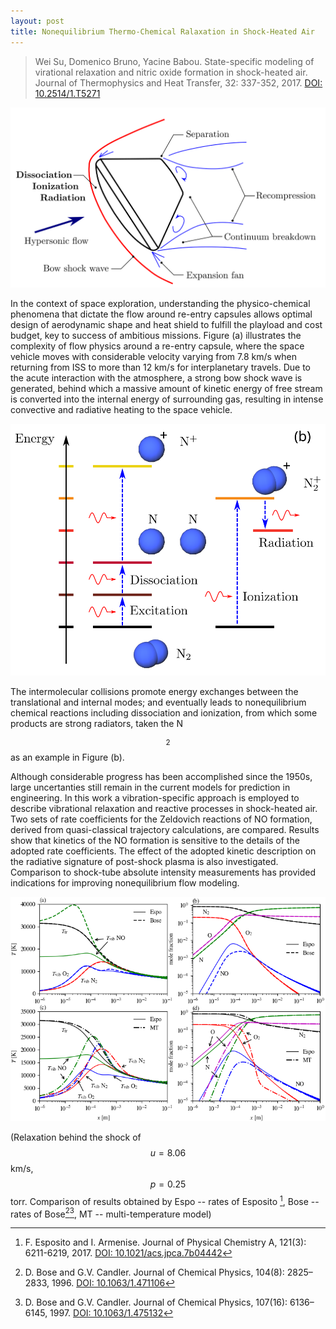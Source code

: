 ```yaml
---
layout: post
title: Nonequilibrium Thermo-Chemical Ralaxation in Shock-Heated Air
---
```

> Wei Su, Domenico Bruno, Yacine Babou. State-specific modeling of virational relaxation and nitric oxide formation in shock-heated air. Journal of Thermophysics and Heat Transfer, 32: 337-352, 2017. [DOI: 10.2514/1.T5271](https://doi.org/10.2514/1.T5271)

![reentry](/public/img/reentry.svg)

  In the context of space exploration, understanding the physico-chemical phenomena that dictate the flow around re-entry capsules allows optimal design of aerodynamic shape and heat shield to fulfill the playload and cost budget, key to success of ambitious missions. Figure (a) illustrates the complexity of flow physics around a re-entry capsule, where the space vehicle moves with considerable velocity varying from 7.8 km/s when returning from ISS to more than 12 km/s for interplanetary travels. Due to the acute interaction with the atmosphere, a strong bow shock wave is generated, behind which a massive amount of kinetic energy of free stream is converted into the internal energy of surrounding gas, resulting in intense convective and radiative heating to the space vehicle.

![N2](/public/img/N2DIR.svg)

The intermolecular collisions promote energy exchanges between the translational and internal modes; and eventually leads to nonequilibrium chemical reactions including dissociation and ionization, from which some products are strong radiators, taken the N$$_2$$ as an example in Figure (b).

Although considerable progress has been accomplished since the 1950s, large uncertanties still remain in the current models for prediction in engineering. In this work a vibration-specific approach is employed to describe vibrational relaxation and reactive processes in shock-heated air. Two sets of rate coefficients for the Zeldovich reactions of NO formation, derived from quasi-classical trajectory calculations, are compared. Results show that kinetics of the NO formation is sensitive to the details of the adopted rate coefficients. The effect of the adopted kinetic description on the radiative signature of post-shock plasma is also investigated. Comparison to shock-tube absolute intensity measurements has provided indications for improving nonequilibrium flow modeling.

![Shock-Heated-Air](/public/img/Temp_Con_806.png)

(Relaxation behind the shock of $$u=8.06$$ km/s, $$p=0.25$$ torr. Comparison of results obtained by Espo -- rates of Esposito [^1], Bose -- rates of Bose[^2][^3], MT -- multi-temperature model)

[^1]: F. Esposito and I. Armenise. Journal of Physical Chemistry A, 121(3): 6211-6219, 2017. [DOI: 10.1021/acs.jpca.7b04442](https://doi.org/10.1021/acs.jpca.7b04442)
[^2]: D. Bose and G.V. Candler. Journal of Chemical Physics, 104(8): 2825–2833, 1996. [DOI: 10.1063/1.471106](https://doi.org/10.1063/1.471106)
[^3]: D. Bose and G.V. Candler. Journal of Chemical Physics, 107(16): 6136–6145, 1997. [DOI: 10.1063/1.475132](https://doi.org/10.1063/1.475132)
